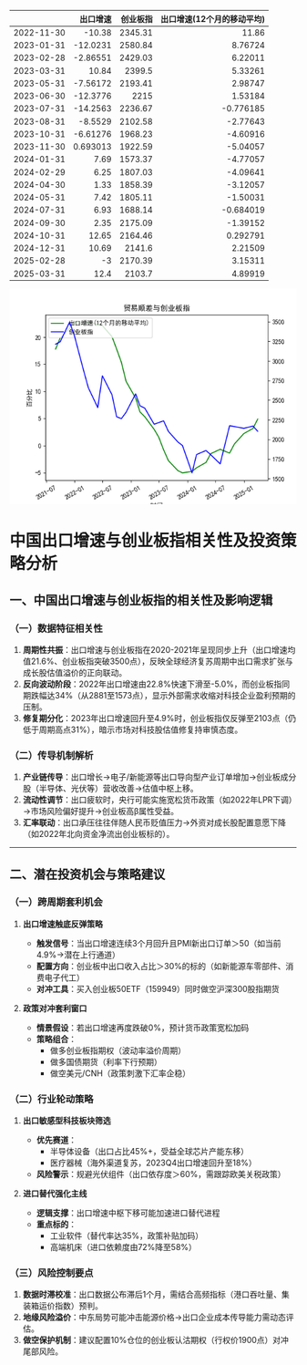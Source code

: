 |            |   出口增速 |   创业板指 |   出口增速(12个月的移动平均) |
|:-----------|-----------:|-----------:|-----------------------------:|
| 2022-11-30 | -10.38     |    2345.31 |                    11.86     |
| 2023-01-31 | -12.0231   |    2580.84 |                     8.76724  |
| 2023-02-28 |  -2.86551  |    2429.03 |                     6.22011  |
| 2023-03-31 |  10.84     |    2399.5  |                     5.33261  |
| 2023-05-31 |  -7.56172  |    2193.41 |                     2.98747  |
| 2023-06-30 | -12.3776   |    2215    |                     1.53184  |
| 2023-07-31 | -14.2563   |    2236.67 |                    -0.776185 |
| 2023-08-31 |  -8.5529   |    2102.58 |                    -2.77643  |
| 2023-10-31 |  -6.61276  |    1968.23 |                    -4.60916  |
| 2023-11-30 |   0.693013 |    1922.59 |                    -5.04057  |
| 2024-01-31 |   7.69     |    1573.37 |                    -4.77057  |
| 2024-02-29 |   6.25     |    1807.03 |                    -4.09641  |
| 2024-04-30 |   1.33     |    1858.39 |                    -3.12057  |
| 2024-05-31 |   7.42     |    1805.11 |                    -1.50031  |
| 2024-07-31 |   6.93     |    1688.14 |                    -0.684019 |
| 2024-09-30 |   2.35     |    2175.09 |                    -1.39152  |
| 2024-10-31 |  12.65     |    2164.46 |                     0.292791 |
| 2024-12-31 |  10.69     |    2141.6  |                     2.21509  |
| 2025-02-28 |  -3        |    2170.39 |                     3.15311  |
| 2025-03-31 |  12.4      |    2103.7  |                     4.89919  |

![图](output_cybz.png)



# 中国出口增速与创业板指相关性及投资策略分析

## 一、中国出口增速与创业板指的相关性及影响逻辑

### （一）数据特征相关性
1. **周期性共振**：出口增速与创业板指在2020-2021年呈现同步上升（出口增速均值21.6%、创业板指突破3500点），反映全球经济复苏周期中出口需求扩张与成长股估值溢价的正向联动。
2. **反向波动阶段**：2022年出口增速由22.8%快速下滑至-5.0%，而创业板指同期跌幅达34%（从2881至1573点），显示外部需求收缩对科技企业盈利预期的压制。
3. **修复期分化**：2023年出口增速回升至4.9%时，创业板指仅反弹至2103点（仍低于周期高点31%），暗示市场对科技股估值修复持审慎态度。

### （二）传导机制解析
1. **产业链传导**：出口增长→电子/新能源等出口导向型产业订单增加→创业板成分股（半导体、光伏等）营收改善→估值中枢上移。
2. **流动性调节**：出口疲软时，央行可能实施宽松货币政策（如2022年LPR下调）→市场风险偏好提升→创业板高β属性受益。
3. **汇率联动**：出口承压往往伴随人民币贬值压力→外资对成长股配置意愿下降（如2022年北向资金净流出创业板标的）。

---

## 二、潜在投资机会与策略建议

### （一）跨周期套利机会
1. **出口增速触底反弹策略**  
   - **触发信号**：当出口增速连续3个月回升且PMI新出口订单＞50（如当前4.9%→潜在上行通道）  
   - **配置方向**：创业板中出口收入占比＞30%的标的（如新能源车零部件、消费电子代工）  
   - **对冲工具**：买入创业板50ETF（159949）同时做空沪深300股指期货  

2. **政策对冲套利窗口**  
   - **情景假设**：若出口增速再度跌破0%，预计货币政策宽松加码  
   - **策略组合**：  
     - 做多创业板指期权（波动率溢价周期）  
     - 做多国债期货（利率下行预期）  
     - 做空美元/CNH（政策刺激下汇率企稳）  

### （二）行业轮动策略
1. **出口敏感型科技板块筛选**  
   - **优先赛道**：  
     - 半导体设备（出口占比45%+，受益全球芯片产能东移）  
     - 医疗器械（海外渠道复苏，2023Q4出口增速回升至18%）  
   - **风险警示**：规避光伏组件（出口依存度＞60%，需跟踪欧美关税政策）

2. **进口替代强化主线**  
   - **逻辑支撑**：出口增速中枢下移可能加速进口替代进程  
   - **重点标的**：  
     - 工业软件（替代率达35%，政策补贴加码）  
     - 高端机床（进口依赖度由72%降至58%）  

### （三）风险控制要点
1. **数据时滞校准**：出口数据公布滞后1个月，需结合高频指标（港口吞吐量、集装箱运价指数）预判。
2. **地缘风险溢价**：中东局势可能冲击能源价格→出口企业成本传导能力需动态评估。
3. **做空保护机制**：建议配置10%仓位的创业板认沽期权（行权价1900点）对冲尾部风险。